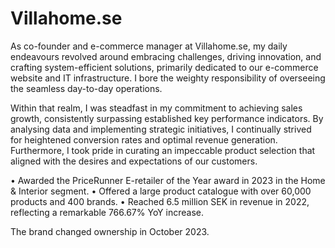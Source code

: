 # Villahome.se
As co-founder and e-commerce manager at Villahome.se, my daily endeavours revolved around embracing challenges, driving innovation, and crafting system-efficient solutions, primarily dedicated to our e-commerce website and IT infrastructure. I bore the weighty responsibility of overseeing the seamless day-to-day operations.

Within that realm, I was steadfast in my commitment to achieving sales growth, consistently surpassing established key performance indicators. By analysing data and implementing strategic initiatives, I continually strived for heightened conversion rates and optimal revenue generation. Furthermore, I took pride in curating an impeccable product selection that aligned with the desires and expectations of our customers.

• Awarded the PriceRunner E-retailer of the Year award in 2023 in the Home & Interior segment.
• Offered a large product catalogue with over 60,000 products and 400 brands.
• Reached 6.5 million SEK in revenue in 2022, reflecting a remarkable 766.67% YoY increase.

The brand changed ownership in October 2023.
